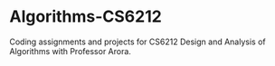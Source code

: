 # Algorithms-CS6212

Coding assignments and projects for CS6212 Design and Analysis of Algorithms with Professor Arora.
